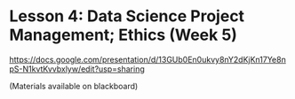 # Lesson 4: Data Science Project Management; Ethics (Week 5)


https://docs.google.com/presentation/d/13GUb0En0ukvy8nY2dKjKn17Ye8npS-N1kvtKvvbxlyw/edit?usp=sharing


(Materials available on blackboard)